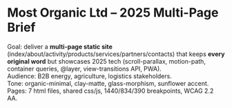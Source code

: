 # Most Organic Ltd – 2025 Multi-Page Brief
Goal: deliver a **multi-page static site** (index/about/activity/products/services/partners/contacts) that keeps **every original word** but showcases 2025 tech (scroll-parallax, motion-path, container queries, @layer, view-transitions API, PWA).  
Audience: B2B energy, agriculture, logistics stakeholders.  
Tone: organic-minimal, clay-matte, glass-morphism, sunflower accent.  
Pages: 7 html files, shared css/js, 1440/834/390 breakpoints, WCAG 2.2 AA.
